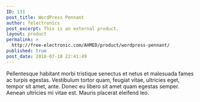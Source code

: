 ```yaml
---
ID: 131
post_title: WordPress Pennant
author: felectronics
post_excerpt: This is an external product.
layout: product
permalink: >
  http://free-electronic.com/AHMED/product/wordpress-pennant/
published: true
post_date: 2018-07-18 22:41:49
---
```

Pellentesque habitant morbi tristique senectus et netus et malesuada fames ac turpis egestas. Vestibulum tortor quam, feugiat vitae, ultricies eget, tempor sit amet, ante. Donec eu libero sit amet quam egestas semper. Aenean ultricies mi vitae est. Mauris placerat eleifend leo.